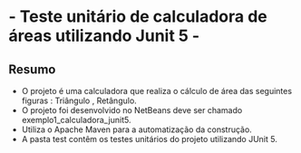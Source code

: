 # - Teste unitário de calculadora de áreas utilizando Junit 5 -

## Resumo
- O projeto é uma calculadora que realiza o cálculo de área das seguintes figuras : Triângulo , Retângulo.
- O projeto foi desenvolvido no NetBeans deve ser chamado exemplo1_calculadora_junit5.<br>
- Utiliza o Apache Maven para a automatização da construção.<br>
- A pasta test contêm os testes unitários do projeto utilizando JUnit 5.<br>
